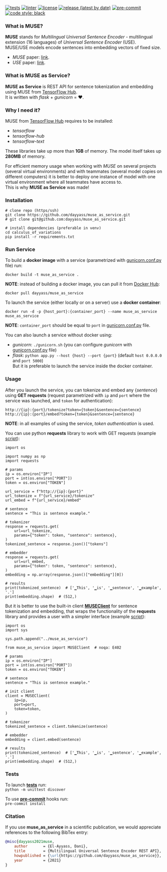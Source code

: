 [![tests](https://github.com/dayyass/muse_as_service/actions/workflows/tests.yml/badge.svg)](https://github.com/dayyass/muse_as_service/actions/workflows/tests.yml)
[![linter](https://github.com/dayyass/muse_as_service/actions/workflows/linter.yml/badge.svg)](https://github.com/dayyass/muse_as_service/actions/workflows/linter.yml)
[![license](https://img.shields.io/github/license/dayyass/muse_as_service)](https://github.com/dayyass/muse_as_service/blob/master/LICENSE)
[![release (latest by date)](https://img.shields.io/github/v/release/dayyass/muse_as_service)](https://github.com/dayyass/muse_as_service/releases/latest)
[![pre-commit](https://img.shields.io/badge/pre--commit-enabled-brightgreen?logo=pre-commit&logoColor=white)](https://github.com/dayyass/muse_as_service/blob/master/.pre-commit-config.yaml)
[![code style: black](https://img.shields.io/badge/code%20style-black-000000.svg)](https://github.com/psf/black)

### What is MUSE?
**MUSE** stands for *Multilingual Universal Sentence Encoder* - multilingual extension (16 languages) of *Universal Sentence Encoder* (USE).<br>
MUSE/USE models encode sentences into embedding vectors of fixed size.

- *MUSE* paper: [link](https://arxiv.org/abs/1907.04307).
- *USE* paper: [link](https://arxiv.org/abs/1803.11175).

### What is MUSE as Service?
**MUSE as Service** is REST API for sentence tokenization and embedding using MUSE from [TensorFlow Hub](https://tfhub.dev/google/universal-sentence-encoder-multilingual/3).<br>
It is written with *flask* + *gunicorn* = ❤️.<br>

### Why I need it?
MUSE from [TensorFlow Hub](https://tfhub.dev/google/universal-sentence-encoder-multilingual/3) requires to be installed:
- *tensorflow*
- *tensorflow-hub*
- *tensorflow-text*

These libraries take up more than **1GB** of memory. The model itself takes up **280MB** of memory.

For efficient memory usage when working with *MUSE* on several projects (several virtual environments) and with teammates (several model copies on different computers) it is better to deploy one instance of model with one virtual environment where all teammates have access to.<br>
This is why **MUSE as Service** was made!

### Installation
```
# clone repo (https/ssh)
git clone https://github.com/dayyass/muse_as_service.git
# git clone git@github.com:dayyass/muse_as_service.git

# install dependencies (preferable in venv)
cd calculus_of_variations
pip install -r requirements.txt
```

### Run Service
To build a **docker image** with a service (parametrized with [gunicorn.conf.py](https://github.com/dayyass/muse_as_service/blob/main/gunicorn.conf.py) file) run:
```
docker build -t muse_as_service .
```
**NOTE**: instead of building a docker image, you can pull it from [Docker Hub](https://hub.docker.com/r/dayyass/muse_as_service):
```
docker pull dayyass/muse_as_service
```

To launch the service (either locally or on a server) use a **docker container**:
```
docker run -d -p {host_port}:{container_port} --name muse_as_service muse_as_service
```
**NOTE**: `container_port` should be equal to `port` in [gunicorn.conf.py](https://github.com/dayyass/muse_as_service/blob/main/gunicorn.conf.py) file.

You can also launch a service without docker using:
- *gunicorn*: `./gunicorn.sh` (you can configure *gunicorn* with [gunicorn.conf.py](https://github.com/dayyass/muse_as_service/blob/main/gunicorn.conf.py) file)
- *flask*: `python app.py --host {host} --port {port}` (default `host 0.0.0.0` and `port 5000`)<br>
But it is preferable to launch the service inside the docker container.

### Usage
After you launch the service, you can tokenize and embed any {*sentence*} using **GET requests** (request parametrized with `ip` and `port` where the service was launched, and `token` for authentication):
```
http://{ip}:{port}/tokenize?token={token}&sentence={sentence}
http://{ip}:{port}/embed?token={token}&sentence={sentence}
```
**NOTE**: in all examples of using the service, *token authentication* is used.

You can use python **requests** library to work with GET requests (example [script](https://github.com/dayyass/muse_as_service/blob/main/examples/usage_requests.py)):
```python3
import os

import numpy as np
import requests

# params
ip = os.environ["IP"]
port = int(os.environ["PORT"])
token = os.environ["TOKEN"]

url_service = f"http://{ip}:{port}"
url_tokenize = f"{url_service}/tokenize"
url_embed = f"{url_service}/embed"

# sentence
sentence = "This is sentence example."

# tokenizer
response = requests.get(
    url=url_tokenize,
    params={"token": token, "sentence": sentence},
)
tokenized_sentence = response.json()["tokens"]

# embedder
response = requests.get(
    url=url_embed,
    params={"token": token, "sentence": sentence},
)
embedding = np.array(response.json()["embedding"][0])

# results
print(tokenized_sentence)  # ['▁This', '▁is', '▁sentence', '▁example', '.']
print(embedding.shape)  # (512,)
```

But it is better to use the built-in client [**MUSEClient**](https://github.com/dayyass/muse_as_service/blob/main/muse_as_service/client.py) for sentence tokenization and embedding, that wraps the functionality of the **requests** library and provides a user with a simpler interface (example [script](https://github.com/dayyass/muse_as_service/blob/main/examples/usage_client.py)):
```python3
import os
import sys

sys.path.append("../muse_as_service")

from muse_as_service import MUSEClient  # noqa: E402

# params
ip = os.environ["IP"]
port = int(os.environ["PORT"])
token = os.environ["TOKEN"]

# sentence
sentence = "This is sentence example."

# init client
client = MUSEClient(
    ip=ip,
    port=port,
    token=token,
)

# tokenizer
tokenized_sentence = client.tokenize(sentence)

# embedder
embedding = client.embed(sentence)

# results
print(tokenized_sentence)  # ['▁This', '▁is', '▁sentence', '▁example', '.']
print(embedding.shape)  # (512,)
```

### Tests
To launch [**tests**](https://github.com/dayyass/muse_as_service/tree/main/tests) run:<br>
`python -m unittest discover`

To use [**pre-commit**](https://pre-commit.com) hooks run:<br>
`pre-commit install`

### Citation
If you use **muse_as_service** in a scientific publication, we would appreciate references to the following BibTex entry:
```bibtex
@misc{dayyass2021muse,
    author       = {El-Ayyass, Dani},
    title        = {Multilingual Universal Sentence Encoder REST API},
    howpublished = {\url{https://github.com/dayyass/muse_as_service}},
    year         = {2021}
}
```
